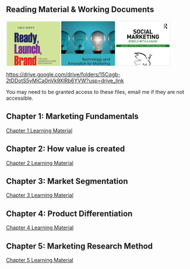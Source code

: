 ## Reading Material & Working Documents
  
<a href="https://drive.google.com/file/d/1g35rYNP2t7ihk8FNQsXImhxf4W3BGCbJ/view?usp=drive_link" title="Ready, Launch, Brand"><img align="left" width="150px" src="assets/startup-marketing.jpg" alt="image"></a>

<a href="https://drive.google.com/file/d/1p3ATy3UFxT5vbKb24eVCh2a1XE_bWd0f/view?usp=drive_link" title="Technology & Innovation Marketing"><img align="left" width="150px" src="assets/innovation-marketing.jpg" alt="image"></a>

<a href="https://drive.google.com/file/d/1IrdJR2PkaDNn5HnllkfZH5Rr3be_s3Ah/view?usp=drive_link" title="Social Marketing"><img align="top" width="150px" src="assets/social-marketing.jpg" alt="image"></a>

<https://drive.google.com/drive/folders/15Cqgb-2tDDotS5yMiCa0nVk9XlRb6YVW?usp=drive_link>  

You may need to be granted access to these files, email me if they are not accessible.

## Chapter 1: Marketing Fundamentals

[Chapter 1 Learning Material](https://pgtreau.github.io/session1.html)

## Chapter 2: How value is created

[Chapter 2 Learning Material](https://pgtreau.github.io/session2.html)

## Chapter 3: Market Segmentation

[Chapter 3 Learning Material](https://pgtreau.github.io/session3.html)

## Chapter 4: Product Differentiation

[Chapter 4 Learning Material](https://pgtreau.github.io/session4.html)

## Chapter 5: Marketing Research Method

[Chapter 5 Learning Material](https://pgtreau.github.io/session5.html)

